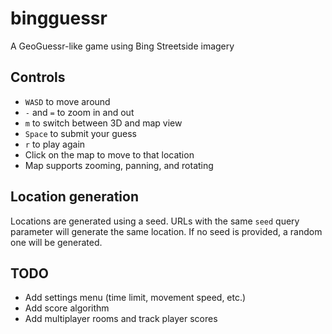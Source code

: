 # bingguessr

A GeoGuessr-like game using Bing Streetside imagery

## Controls

- `WASD` to move around
- `-` and `=` to zoom in and out
- `m` to switch between 3D and map view
- `Space` to submit your guess
- `r` to play again
- Click on the map to move to that location
- Map supports zooming, panning, and rotating

## Location generation

Locations are generated using a seed. URLs with the same `seed` query parameter will generate the same location. If no seed is provided, a random one will be generated.

## TODO

- Add settings menu (time limit, movement speed, etc.)
- Add score algorithm
- Add multiplayer rooms and track player scores